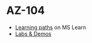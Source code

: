 # AZ-104

- [Learning paths](https://learn.microsoft.com/en-us/credentials/certifications/azure-administrator/?practice-assessment-type=certification) on MS Learn
- [Labs & Demos](https://microsoftlearning.github.io/AZ-104-MicrosoftAzureAdministrator/)